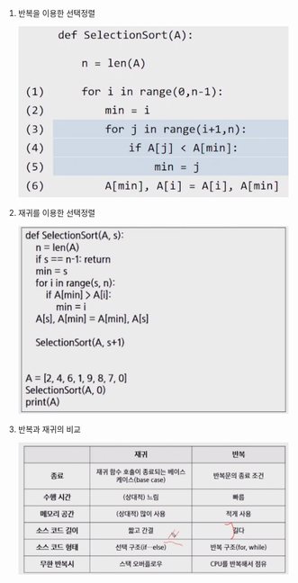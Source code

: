 1. 반복을 이용한 선택정렬

   ![image-20200509231410499](%EC%99%84%EC%A0%84%EA%B2%80%EC%83%89%20%EA%B7%B8%EB%A6%AC%EB%94%94.assets/image-20200509231410499.png)

2. 재귀를 이용한 선택정렬

   ![image-20200509233531015](%EC%99%84%EC%A0%84%EA%B2%80%EC%83%89%20%EA%B7%B8%EB%A6%AC%EB%94%94.assets/image-20200509233531015.png)

3. 반복과 재귀의 비교

   ![image-20200509233142210](%EC%99%84%EC%A0%84%EA%B2%80%EC%83%89%20%EA%B7%B8%EB%A6%AC%EB%94%94.assets/image-20200509233142210.png)

